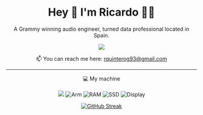 
<h1 align="center">
  Hey 👋 I'm Ricardo 👨‍💻
</h1>

<p align="center">
  A Grammy winning audio engineer, turned data professional located in Spain. 
</p>

<p align="center">
    <a href="https://www.linkedin.com/in/rquintero93">
    <img src="https://img.shields.io/badge/linkedin-%230077B5.svg?&style=for-the-badge&logo=linkedin&logoColor=white" />
  </a>
</p>

<p align='center'>
  📫 You can reach me here: <a href='mailto:rquinterog93@gmail.com'>rquinterog93@gmail.com</a>
</p>

---

<p align="center">
  💻 My machine
  <br>
  <br>
  <img src="https://img.shields.io/badge/apple-181717.svg?&style=for-the-badge&logo=apple&logoColor=white&logoWidth=20" />
  <img src="https://img.shields.io/badge/CHIP-Pro--2023-181717?labelColor=0091BD&style=for-the-badge&logo=Arm&logoColor=white&logoWidth=20" alt="Arm" />
  <img src="https://img.shields.io/badge/RAM-96GB-181717.svg?&style=for-the-badge&logoColor=white" alt="RAM"/>
  <img src="https://img.shields.io/badge/SSD-1TB-181717.svg?&style=for-the-badge" alt="SSD"/>
  <img src="https://img.shields.io/badge/Display-16%22-181717.svg?&style=for-the-badge" alt="Display"/>
</p>

<div align="center">
  <a href="https://git.io/streak-stats"><img src="https://github-readme-streak-stats.herokuapp.com?user=rquintero93&theme=github-dark-blue&date_format=j%20M%5B%20Y%5D" alt="GitHub Streak" /></a>
</div>
